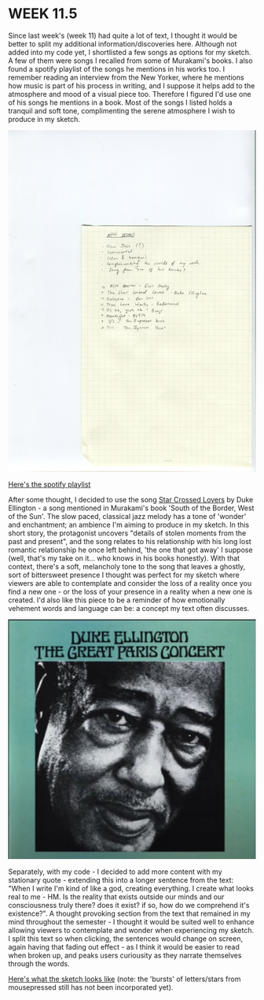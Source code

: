 # WEEK 11.5 

Since last week's (week 11) had quite a lot of text, I thought it would be better to split my additional information/discoveries here. Although not added into my code yet, I shortlisted a few songs as options for my sketch. A few of them were songs I recalled from some of Murakami's books. I also found a spotify playlist of the songs he mentions in his works too. I remember reading an interview from the New Yorker, where he mentions how music is part of his process in writing, and I suppose it helps add to the atmosphere and mood of a visual piece too. Therefore I figured I'd use one of his songs he mentions in a book. Most of the songs I listed holds a tranquil and soft tone, complimenting the serene atmosphere I wish to produce in my sketch. 

<img src="img050.jpg">

[Here's the spotify playlist](https://open.spotify.com/playlist/6pEMWyjkKbufHyRZ7QZiaS?uri=spotify%3Auser%3Asdmeslow%3Aplaylist%3A6pEMWyjkKbufHyRZ7QZiaS&utm_source=embed_v2&go=1&play=1&nd=1)

After some thought, I decided to use the song [Star Crossed Lovers](https://www.youtube.com/watch?v=fOLwmxoA9gA&ab_channel=simbelmyne) by Duke Ellington - a song mentioned in Murakami's book 'South of the Border, West of the Sun'. The slow paced, classical jazz melody has a tone of 'wonder' and enchantment; an ambience I'm aiming to produce in my sketch. In this short story, the protagonist uncovers "details of stolen moments from the past and present", and the song relates to his relationship with his long lost romantic relationship he once left behind, 'the one that got away' I suppose (well, that's my take on it... who knows in his books honestly). With that context, there's a soft, melancholy tone to the song that leaves a ghostly, sort of bittersweet presence I thought was perfect for my sketch where viewers are able to contemplate and consider the loss of a reality once you find a new one - or the loss of your presence in a reality when a new one is created. I'd also like this piece to be a reminder of how emotionally vehement words and language can be: a concept my text often discusses. 

<img src="star crossed lovers.JPG">


Separately, with my code - I decided to add more content with my stationary quote - extending this into a longer sentence from the text: "When I write I'm kind of like a god, creating everything. I create what looks real to me - HM. Is the reality that exists outside our minds and our consciousness truly there? does it exist? if so, how do we comprehend it's existence?". A thought provoking section from the text that remained in my mind throughout the semester - I thought it would be suited well to enhance allowing viewers to contemplate and wonder when experiencing my sketch. I split this text so when clicking, the sentences would change on screen, again having that fading out effect - as I think it would be easier to read when broken up, and peaks users curiousity as they narrate themselves through the words. 

[Here's what the sketch looks like](https://renpapers.github.io/codeword/Processing%20Sketches/AT2_Trial8/) (note: the 'bursts' of letters/stars from mousepressed still has not been incorporated yet). 

